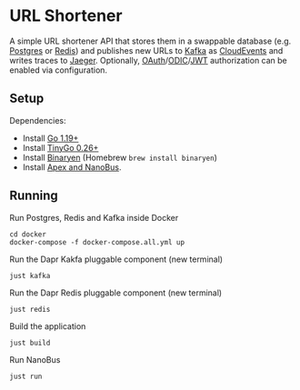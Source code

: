 # URL Shortener

A simple URL shortener API that stores them in a swappable database (e.g. [Postgres](https://www.postgresql.org) or [Redis](https://redis.com)) and publishes new URLs to [Kafka](https://kafka.apache.org) as [CloudEvents](https://cloudevents.io) and writes traces to [Jaeger](https://www.jaegertracing.io). Optionally, [OAuth](https://oauth.net)/[ODIC](https://openid.net/connect/)/[JWT](https://jwt.io) authorization can be enabled via configuration.

## Setup

Dependencies:

* Install [Go 1.19+](https://go.dev/doc/install)
* Install [TinyGo 0.26+](https://tinygo.org/getting-started/install/)
* Install [Binaryen](https://github.com/WebAssembly/binaryen) (Homebrew `brew install binaryen`)
* Install [Apex and NanoBus](https://github.com/nanobus/nanobus/blob/main/README.md#getting-started).

## Running

Run Postgres, Redis and Kafka inside Docker

```cli
cd docker
docker-compose -f docker-compose.all.yml up
```

Run the Dapr Kakfa pluggable component (new terminal)

```cli
just kafka
```

Run the Dapr Redis pluggable component (new terminal)

```cli
just redis
```

Build the application

```cli
just build
```

Run NanoBus

 ```cli
just run
```

